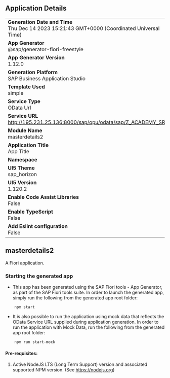 ## Application Details
|               |
| ------------- |
|**Generation Date and Time**<br>Thu Dec 14 2023 15:21:43 GMT+0000 (Coordinated Universal Time)|
|**App Generator**<br>@sap/generator-fiori-freestyle|
|**App Generator Version**<br>1.12.0|
|**Generation Platform**<br>SAP Business Application Studio|
|**Template Used**<br>simple|
|**Service Type**<br>OData Url|
|**Service URL**<br>http://195.231.25.136:8000/sap/opu/odata/sap/Z_ACADEMY_SRV/
|**Module Name**<br>masterdetails2|
|**Application Title**<br>App Title|
|**Namespace**<br>|
|**UI5 Theme**<br>sap_horizon|
|**UI5 Version**<br>1.120.2|
|**Enable Code Assist Libraries**<br>False|
|**Enable TypeScript**<br>False|
|**Add Eslint configuration**<br>False|

## masterdetails2

A Fiori application.

### Starting the generated app

-   This app has been generated using the SAP Fiori tools - App Generator, as part of the SAP Fiori tools suite.  In order to launch the generated app, simply run the following from the generated app root folder:

```
    npm start
```

- It is also possible to run the application using mock data that reflects the OData Service URL supplied during application generation.  In order to run the application with Mock Data, run the following from the generated app root folder:

```
    npm run start-mock
```

#### Pre-requisites:

1. Active NodeJS LTS (Long Term Support) version and associated supported NPM version.  (See https://nodejs.org)


